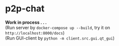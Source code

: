# p2p-chat

**Work in process . . .**  
(Run server by `docker-compose up --build`, try it on `http://localhost:8000/docs`)  
(Run GUI-client by `python -m client.src.gui.qt_gui`)

